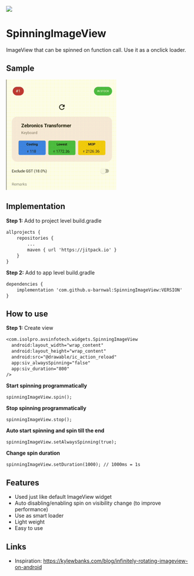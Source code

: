 [![](https://jitpack.io/v/u-barnwal/SpinningImageView.svg)](https://jitpack.io/#u-barnwal/SpinningImageView)
# SpinningImageView

ImageView that can be spinned on function call. Use it as a onclick loader.

## Sample
<img  src="./samples/preview1.gif"  height="300">

## Implementation
**Step 1:** Add to project level build.gradle

    allprojects {
		repositories {
			...
			maven { url 'https://jitpack.io' }
		}
	}

**Step 2:** Add to app level build.gradle

	dependencies {
	    implementation 'com.github.u-barnwal:SpinningImageView:VERSION'
	}
## How to use
**Step 1:** Create view

    <com.isolpro.avsinfotech.widgets.SpinningImageView
      android:layout_width="wrap_content"
      android:layout_height="wrap_content"
      android:src="@drawable/ic_action_reload"
      app:siv_alwaysSpinning="false"
      app:siv_duration="800"
    />

**Start spinning programmatically**

    spinningImageView.spin();

**Stop spinning programmatically**

    spinningImageView.stop();

**Auto start spinning and spin till the end**

    spinningImageView.setAlwaysSpinning(true);

**Change spin duration**

    spinningImageView.setDuration(1000); // 1000ms = 1s

## Features

 - Used just like default ImageView widget
 - Auto disabling/enabling spin on visibility change (to improve performance)
 - Use as smart loader
 - Light weight
 - Easy to use

## Links
 - Inspiration: https://kylewbanks.com/blog/infinitely-rotating-imageview-on-android
